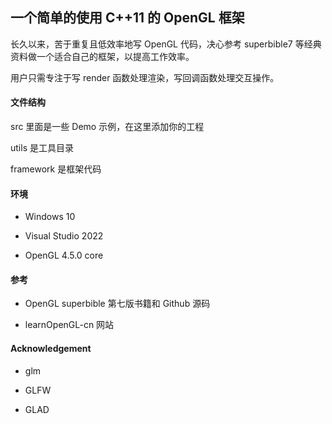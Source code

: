 ## 一个简单的使用 C++11 的 OpenGL 框架

长久以来，苦于重复且低效率地写 OpenGL 代码，决心参考 superbible7 等经典资料做一个适合自己的框架，以提高工作效率。

用户只需专注于写 render 函数处理渲染，写回调函数处理交互操作。



#### 文件结构

src 里面是一些 Demo 示例，在这里添加你的工程

utils 是工具目录

framework 是框架代码

#### 环境

- Windows 10

- Visual Studio 2022

- OpenGL 4.5.0 core

#### 参考

- OpenGL superbible 第七版书籍和 Github 源码

- learnOpenGL-cn 网站

#### Acknowledgement

- glm

- GLFW

- GLAD
